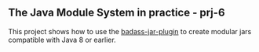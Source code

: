 ## The Java Module System in practice - prj-6

This project shows how to use the [badass-jar-plugin](https://github.com/beryx/badass-jar-plugin) to create modular jars compatible with Java 8 or earlier.
